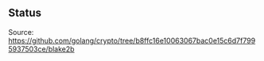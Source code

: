 ## Status

Source: https://github.com/golang/crypto/tree/b8ffc16e10063067bac0e15c6d7f7995937503ce/blake2b
